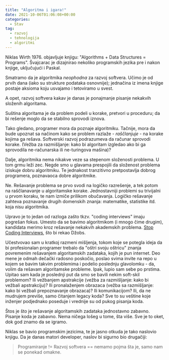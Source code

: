 ```yaml
---
title: "Algoritma i igara!"
date: 2021-10-06T01:06:08+00:00
categories:
  - Stav
tag:
  - razvoj
  - tehnologija
  - algoritmi
---
```


Niklas Wirth 1976. objavljuje knjigu: "Algorithms + Data Structures = Programs". Švajcarac je dizajnirao nekoliko programskih jezika pre i nakon knjige, uključujući i Paskal.

Smatramo da je algoritmika _neophodna_ za razvoj softvera. Učimo je od prvih dana (iako su strukture podataka osnovnije); jednačina iz imena knjige postaje aksioma koju usvajamo i tetoviramo u svest.

A opet, razvoj softvera kakav je danas je ponajmanje pisanje nekakvih složenih algoritama.

<!--more-->

Suština algoritama je da problem podeli u korake, pretvori u proceduru; da bi rešenje moglo da se stabilno sprovodi iznova.

Tako gledano, programer mora da poznaje algoritmiku. Tačnije, mora da bude upoznat sa načinom kako se problem razlaže - _raščlanjuje_ - na korake kojima ga rešava. Softverski razvoj podrazumeva da računar sprovodi korake. (Vežba za razmišljanje: kako bi algoritam izgledao ako bi ga sprovodila ne-računarska ili ne-turingova mašina)?

Dalje, algoritmika nema nikakve veze sa stepenom složenosti problema. U tom grmu leži zec. Negde smo u glavama prespojili da složenost problema iziskuje dobru algoritmiku. Te jednakost tranzitivno pretpostavlja dobrog programera, poznavaoca dobre algoritmike.

Ne. Rešavanje problema se prvo svodi na logičko razrešenje, a tek potom na raščlanavanje u algoritamske korake. Jednostavniji problemi su trivijalni u prvom koraku, te nam izmiče prilikom obučavanja. Logičko rešavanje zahteva poznavanje drugih domenskih znanja: matematike, statistike itd. koja nisu algoritmika.

Upravo je to jedan od razloga zašto tkzv. "coding interviews" imaju pogrešan fokus. Umesto da se bavimo algoritmikom (i mnogo čime drugim), kandidata merimo kroz rešavanje nekakvih akademskih problema. [Stop Coding Interviews](https://stopcodinginterviews.com), što bi rekao Džobs.

Učestvovao sam u kratkoj razmeni mišljenja, tokom koje se potegla ideja da bi profesionalan programer trebalo da "oštri svoju oštricu" znanja povremenim rešavanjem algoritamskih zadataka, kojih je pun internet. Deo mene je odmah dečački radosno poskočio, poslao svima invite na repo u kojem se bavim takvim problemima i podelio poslednju glavolomku - da, volim da rešavam algoritamske probleme. Ipak, lupio sam sebe po prstima. Upitao sam kada je poslednji put da smo se bavili nekim soft-skil problemom? Ili vežbanjem apstrakcije (vežba za razmišljanje: kako bi vežbali apstrakciju)? Ili pronalaženjem obrazaca (vežba sa razmišljanje: kako bi vežbali prepoznavanje obrazaca)? Ili komunikacijom? Ili, da ne mudrujem previše, samo čitanjem legacy koda? Sve to su veštine koje inženjer podjednako poseduje i vrednije su od pukog pisanja koda.

Štos je što je rešavanje algoritamskih zadataka jednostavno zabavno. Pisanje koda je zabavno. Nema ničega lošeg u tome, šta više. Sve je to oket, dok god znamo da se igramo.

Niklas se bavio programskim jezicima, te je jasno otkuda je tako naslovio knjigu. Da je danas matori developer, naslov bi sigurno bio drugačiji:

> Programiranje != Razvoj softvera == nemamo pojma šta je, samo nam se ponekad omakne.
